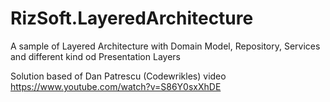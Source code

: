 # RizSoft.LayeredArchitecture
A sample of Layered Architecture with Domain Model, Repository, Services and different kind od Presentation Layers

Solution based of Dan Patrescu (Codewrikles) video https://www.youtube.com/watch?v=S86Y0sxXhDE

